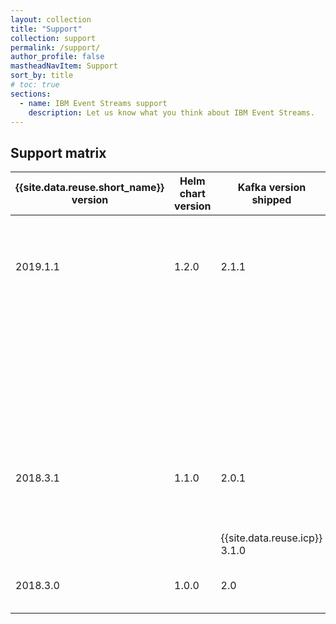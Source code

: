 ```yaml
---
layout: collection
title: "Support"
collection: support
permalink: /support/
author_profile: false
mastheadNavItem: Support
sort_by: title
# toc: true
sections:
  - name: IBM Event Streams support
    description: Let us know what you think about IBM Event Streams.
---
```


## Support matrix

{{site.data.reuse.short_name}} version | Helm chart version | Kafka version shipped | Container platform               | Systems
---------------------------------------|--------------------|-----------------------|----------------------------------|--------------------
2019.1.1                             | 1.2.0          | 2.1.1      | {{site.data.reuse.icp}} 3.1.1 and 3.1.2 |  - Linux® 64-bit (x86_64) systems <br/>- Linux on IBM® Z systems
 &nbsp;             |         |       | {{site.data.reuse.openshift}} 3.9 and 3.10 with {{site.data.reuse.icp}} 3.1.2  | Linux® 64-bit (x86_64) systems |
 &nbsp;             |         |       | Amazon Web Services (AWS) with {{site.data.reuse.icp}} 3.1.2                   | Linux® 64-bit (x86_64) systems  |
 2018.3.1  | 1.1.0  | 2.0.1  | {{site.data.reuse.icp}} 3.1.1 and 3.1.2  | - Linux® 64-bit (x86_64) systems <br/>- Linux on IBM® Z systems
  |   |   | {{site.data.reuse.icp}} 3.1.0  | Linux® 64-bit (x86_64) systems
 2018.3.0  | 1.0.0  | 2.0  | {{site.data.reuse.icp}} 3.1.0  | Linux® 64-bit (x86_64) systems
